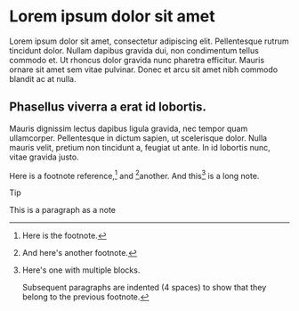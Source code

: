 # Lorem ipsum dolor sit amet

Lorem ipsum dolor sit amet, consectetur adipiscing elit. Pellentesque rutrum tincidunt dolor. Nullam dapibus gravida dui, non condimentum tellus commodo et. Ut rhoncus dolor gravida nunc pharetra efficitur. Mauris ornare sit amet sem vitae pulvinar. Donec et arcu sit amet nibh commodo blandit ac at nulla.

## Phasellus viverra a erat id lobortis.

Mauris dignissim lectus dapibus ligula gravida, nec tempor quam ullamcorper. Pellentesque in dictum sapien, ut scelerisque dolor. Nulla mauris velit, pretium non tincidunt a, feugiat ut ante. In id lobortis nunc, vitae gravida justo. 

Here is a footnote reference,[^1] and [^2]another. And this[^3] is a long note.

[^1]: Here is the footnote.

[^2]: And here's another footnote.

[^3]: Here's one with multiple blocks.

    Subsequent paragraphs are indented (4 spaces) to show that they belong to the previous footnote.

> [!tip]
> This is a paragraph as a note
